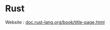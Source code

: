 # Rust

Website : [doc.rust-lang.org/book/title-page.html](https://doc.rust-lang.org/book/title-page.html)
